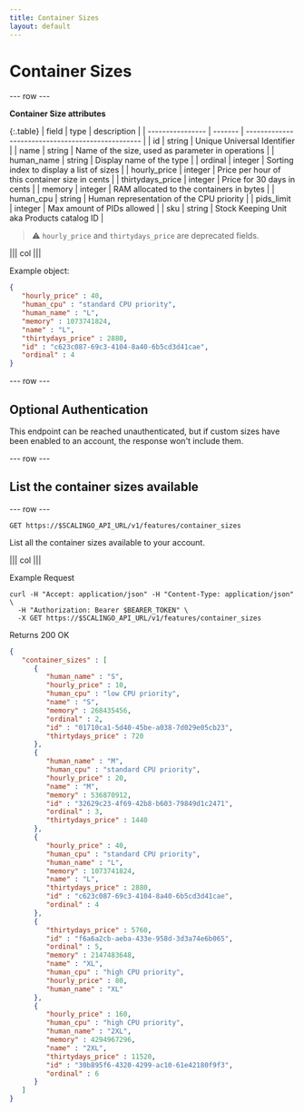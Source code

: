 ```yaml
---
title: Container Sizes
layout: default
---
```


# Container Sizes

--- row ---

**Container Size attributes**

{:.table}
| field            | type    | description                                       |
| ---------------- | ------- | ------------------------------------------------- |
| id               | string  | Unique Universal Identifier                       |
| name             | string  | Name of the size, used as parameter in operations |
| human_name       | string  | Display name of the type                          |
| ordinal          | integer | Sorting index to display a list of sizes          |
| hourly_price     | integer | Price per hour of this container size in cents    |
| thirtydays_price | integer | Price for 30 days in cents                        |
| memory           | integer | RAM allocated to the containers in bytes          |
| human_cpu        | string  | Human representation of the CPU priority          |
| pids_limit       | integer | Max amount of PIDs allowed                        |
| sku              | string  | Stock Keeping Unit aka Products catalog ID        |

> ⚠️ `hourly_price` and `thirtydays_price` are deprecated fields.

||| col |||

Example object:

```json
{
   "hourly_price" : 40,
   "human_cpu" : "standard CPU priority",
   "human_name" : "L",
   "memory" : 1073741824,
   "name" : "L",
   "thirtydays_price" : 2880,
   "id" : "c623c087-69c3-4104-8a40-6b5cd3d41cae",
   "ordinal" : 4
}
```

--- row ---

## Optional Authentication

This endpoint can be reached unauthenticated, but if custom sizes have been enabled
to an account, the response won't include them.

--- row ---

## List the container sizes available

--- row ---

`GET https://$SCALINGO_API_URL/v1/features/container_sizes`

List all the container sizes available to your account.

||| col |||

Example Request

```shell
curl -H "Accept: application/json" -H "Content-Type: application/json" \
  -H "Authorization: Bearer $BEARER_TOKEN" \
  -X GET https://$SCALINGO_API_URL/v1/features/container_sizes
```

Returns 200 OK

```json
{
   "container_sizes" : [
      {
         "human_name" : "S",
         "hourly_price" : 10,
         "human_cpu" : "low CPU priority",
         "name" : "S",
         "memory" : 268435456,
         "ordinal" : 2,
         "id" : "01710ca1-5d40-45be-a038-7d029e05cb23",
         "thirtydays_price" : 720
      },
      {
         "human_name" : "M",
         "human_cpu" : "standard CPU priority",
         "hourly_price" : 20,
         "name" : "M",
         "memory" : 536870912,
         "id" : "32629c23-4f69-42b8-b603-79849d1c2471",
         "ordinal" : 3,
         "thirtydays_price" : 1440
      },
      {
         "hourly_price" : 40,
         "human_cpu" : "standard CPU priority",
         "human_name" : "L",
         "memory" : 1073741824,
         "name" : "L",
         "thirtydays_price" : 2880,
         "id" : "c623c087-69c3-4104-8a40-6b5cd3d41cae",
         "ordinal" : 4
      },
      {
         "thirtydays_price" : 5760,
         "id" : "f6a6a2cb-aeba-433e-958d-3d3a74e6b065",
         "ordinal" : 5,
         "memory" : 2147483648,
         "name" : "XL",
         "human_cpu" : "high CPU priority",
         "hourly_price" : 80,
         "human_name" : "XL"
      },
      {
         "hourly_price" : 160,
         "human_cpu" : "high CPU priority",
         "human_name" : "2XL",
         "memory" : 4294967296,
         "name" : "2XL",
         "thirtydays_price" : 11520,
         "id" : "30b895f6-4320-4299-ac10-61e42180f9f3",
         "ordinal" : 6
      }
   ]
}
```
